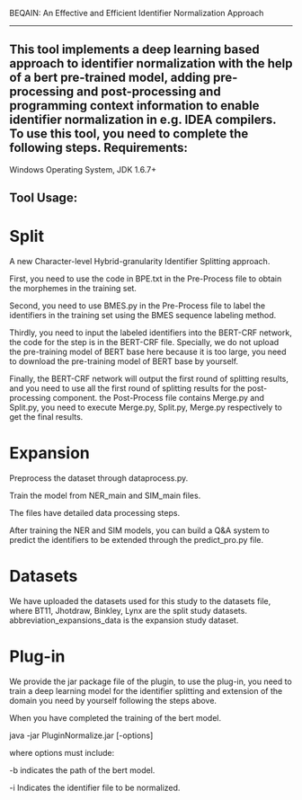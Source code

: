 BEQAIN: An Effective and Efficient Identifier Normalization Approach

--------------------------------------------------------------------------

This tool implements a deep learning based approach to identifier normalization with the help of a bert pre-trained model, adding pre-processing and post-processing and programming context information to enable identifier normalization in e.g. IDEA compilers. To use this tool, you need to complete the following steps.
Requirements:
--------------------------------------------------------------------------
Windows Operating System, JDK 1.6.7+

Tool Usage:
--------------------------------------------------------------------------
# Split
A new Character-level Hybrid-granularity Identifier Splitting approach.

First, you need to use the code in BPE.txt in the Pre-Process file to obtain the morphemes in the training set.

Second, you need to use BMES.py in the Pre-Process file to label the identifiers in the training set using the BMES sequence labeling method.

Thirdly, you need to input the labeled identifiers into the BERT-CRF network, the code for the step is in the BERT-CRF file. Specially, we do not upload the pre-training model of BERT base here because it is too large, you need to download the pre-training model of BERT base by yourself.

Finally, the BERT-CRF network will output the first round of splitting results, and you need to use all the first round of splitting results for the post-processing component. the Post-Process file contains Merge.py and Split.py, you need to execute Merge.py, Split.py, Merge.py respectively to get the final results.
# Expansion
Preprocess the dataset through dataprocess.py.

Train the model from NER_main and SIM_main files.

The files have detailed data processing steps.

After training the NER and SIM models, you can build a Q&A system to predict the identifiers to be extended through the predict_pro.py file.
# Datasets
We have uploaded the datasets used for this study to the datasets file, where BT11, Jhotdraw, Binkley, Lynx are the split study datasets. abbreviation_expansions_data is the expansion study dataset.
# Plug-in
We provide the jar package file of the plugin, to use the plug-in, you need to train a deep learning model for the identifier splitting and extension of the domain you need by yourself following the steps above.

When you have completed the training of the bert model.

java -jar PluginNormalize.jar [-options] 

where options must include:

-b	indicates the path of the bert model.

-i	Indicates the identifier file to be normalized.
